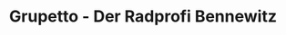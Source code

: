 ---
title: "Grupetto - Der Radprofi Bennewitz"
url: /bennewitz/grupetto-der-radprofi-bennewitz/
shop: Fahrrad
---